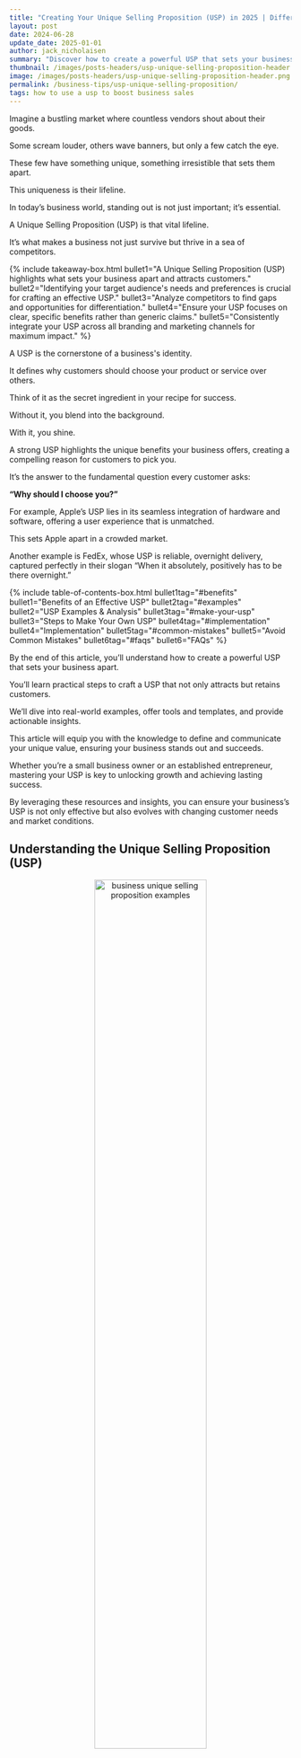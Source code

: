```yaml
---
title: "Creating Your Unique Selling Proposition (USP) in 2025 | Differentiate Your Business and Attract Loyal Customers"
layout: post
date: 2024-06-28
update_date: 2025-01-01
author: jack_nicholaisen
summary: "Discover how to create a powerful USP that sets your business apart, attracts loyal customers, and drives growth. Learn key strategies and real-world examples."
thumbnail: /images/posts-headers/usp-unique-selling-proposition-header.png
image: /images/posts-headers/usp-unique-selling-proposition-header.png
permalink: /business-tips/usp-unique-selling-proposition/
tags: how to use a usp to boost business sales
---
```


Imagine a bustling market where countless vendors shout about their goods. 

Some scream louder, others wave banners, but only a few catch the eye. 

These few have something unique, something irresistible that sets them apart. 

This uniqueness is their lifeline. 

In today’s business world, standing out is not just important; it’s essential. 

A Unique Selling Proposition (USP) is that vital lifeline. 

It’s what makes a business not just survive but thrive in a sea of competitors.

{% include takeaway-box.html bullet1="A Unique Selling Proposition (USP) highlights what sets your business apart and attracts customers." bullet2="Identifying your target audience's needs and preferences is crucial for crafting an effective USP." bullet3="Analyze competitors to find gaps and opportunities for differentiation." bullet4="Ensure your USP focuses on clear, specific benefits rather than generic claims." bullet5="Consistently integrate your USP across all branding and marketing channels for maximum impact." %}

A USP is the cornerstone of a business's identity. 

It defines why customers should choose your product or service over others. 

Think of it as the secret ingredient in your recipe for success. 

Without it, you blend into the background. 

With it, you shine. 

A strong USP highlights the unique benefits your business offers, creating a compelling reason for customers to pick you. 

It’s the answer to the fundamental question every customer asks: 

**“Why should I choose you?”**

For example, Apple’s USP lies in its seamless integration of hardware and software, offering a user experience that is unmatched. 

This sets Apple apart in a crowded market. 

Another example is FedEx, whose USP is reliable, overnight delivery, captured perfectly in their slogan “When it absolutely, positively has to be there overnight.”

{% include table-of-contents-box.html bullet1tag="#benefits" bullet1="Benefits of an Effective USP" bullet2tag="#examples" bullet2="USP Examples & Analysis" bullet3tag="#make-your-usp" bullet3="Steps to Make Your Own USP" bullet4tag="#implementation" bullet4="Implementation" bullet5tag="#common-mistakes" bullet5="Avoid Common Mistakes" bullet6tag="#faqs" bullet6="FAQs" %}

By the end of this article, you’ll understand how to create a powerful USP that sets your business apart. 

You’ll learn practical steps to craft a USP that not only attracts but retains customers. 

We’ll dive into real-world examples, offer tools and templates, and provide actionable insights. 

This article will equip you with the knowledge to define and communicate your unique value, ensuring your business stands out and succeeds. 

Whether you’re a small business owner or an established entrepreneur, mastering your USP is key to unlocking growth and achieving lasting success.

By leveraging these resources and insights, you can ensure your business’s USP is not only effective but also evolves with changing customer needs and market conditions.

## Understanding the Unique Selling Proposition (USP)

<center>
<img alt="business unique selling proposition examples" src="/images/content/wolf-of-wallstreet.png" title="why does a business analyze and identify its unique selling proposition?" style="width: 63%; height: 63%">
</center>

**Definition**: A Unique Selling Proposition (USP) is a distinct and compelling reason why customers should choose your product or service over competitors. 

It’s a clear statement that highlights the unique benefits and value your business offers. 

Essentially, a USP is the core of what makes your business special. 

It’s not just about being different; it’s about being better in a way that matters to your customers. 

A strong USP answers the question, “Why should I buy from you?”

**Purpose**: Your USP differentiates your business from competitors. 

It positions your brand in the minds of consumers, making it the preferred choice for their needs. 

A well-crafted USP communicates the unique value you provide, which competitors cannot easily replicate. 

This differentiation creates a competitive edge, helping you attract and retain customers. 

In a crowded marketplace, a clear USP cuts through the noise, capturing the attention of your target audience and converting interest into sales.
<a id="benefits"> 

For example, Domino’s Pizza built its USP around a powerful promise: “You get fresh, hot pizza delivered to your door in 30 minutes or less – or it’s free.” 

This promise addressed a common customer pain point – delivery time – and set Domino’s apart from other pizza chains.

## The Benefits of a Strong USP

<center>
<img alt="what is a business' unique selling proposition?" src="/images/content/customer.png" title="what is the importance of a business’s unique selling proposition" style="width: 63%; height: 63%">
</center>

It’s a powerful tool that can drive business growth and success.

In short, your USP will attract customers, <a href="https://www.businessinitiative.org/business-tips/customer-loyalty/" target="_blank">build brand loyalty</a>, provide a competitive edgs, and enhance marking clarity.

### 1. Customer Attraction:  

A clear USP draws in potential customers by directly addressing their needs and desires. 

When your USP resonates with what your target audience values most, it acts like a magnet. 

Customers quickly understand why your product or service is the best choice for them. 

For example, Dollar Shave Club’s USP, “A great shave for a few bucks a month,” attracts customers looking for quality and affordability in their grooming routine. 

According to a survey by <a href="https://kurve.co.uk/blog/b2b-marketing-statistics#1" target="_blank">Kurve</a>, 90% of B2B buyers research 2-7 websites before making a purchase.

This shows that your potential customs will only become your customers if they see that you provide the remedy to their problem BETTER than your competition. 

Your USP helps you stand out from the rest.

### 2. Customer Loyalty:  

Building trust and long-term relationships with customers hinges on a consistent and compelling USP. 

When customers find that your business reliably delivers on its promise, they stick around. 

This loyalty is not just about repeat purchases but also about advocacy. 

Loyal customers often become brand ambassadors, spreading the word about your unique offerings. 

For instance, TOMS Shoes’ USP of donating a pair of shoes for every pair purchased has created a loyal customer base that values social impact. 

This approach has helped TOMS distribute over 100 million pairs of shoes to children in need.

### 3. Competitive Advantage:  

A strong USP helps you stand out in a crowded marketplace. 

It highlights what sets you apart and why customers should choose you over the competition. 

This differentiation is crucial in industries where many companies offer similar products or services. 

Take Southwest Airlines, for example. 

Their USP of no hidden fees and free checked bags sets them apart in the airline industry, where additional fees are the norm. 

This clear advantage attracts cost-conscious travelers looking for transparency and value.

### 4. Clarity in Marketing Efforts: 

A well-defined USP streamlines your marketing efforts by providing a clear, consistent message across all channels. 

It ensures that your marketing communications are focused and cohesive, which improves engagement and conversion rates. 

When your marketing team knows exactly what makes your business unique, they can craft messages that resonate more effectively with your audience. 
<a id="examples"> 

For example, Slack’s USP of “a messaging app for teams that replaces email” simplifies their marketing message, making it easy for potential customers to understand the value Slack brings to their workflow. 

This clarity in messaging has contributed to Slack’s rapid growth, with over 12 million daily active users.

## Real-World USP Analysis

A strong Unique Selling Proposition (USP) can transform a small business from struggling to thriving. 

Crafting a compelling USP requires understanding what your customers value most and how you can deliver that in a way your competitors cannot.

Here we'll analyze 17 case studies showcasing how businesses have leveraged their USPs to achieve success.

Each company’s unique approach to meeting customer needs demonstrates how a strong USP can lead to brand growth and differentiation in the marketplace.

### 1. Apple:

<center>
<img alt="what is a business usp" src="/images/content/logos/apple.png" title="business usp meaning" style="width: 63%; height: 63%">
</center>

- **USP**: Seamless integration of hardware and software, delivering an unparalleled user experience.
- **Overview**: Apple’s products are known for their sleek design, intuitive interfaces, and innovative features. Their USP is encapsulated in the slogan, “Think Different,” which appeals to customers who value creativity and innovation.
- **Success**: Apple has created a loyal customer base and a strong brand identity, leading to its position as one of the most valuable companies in the world.
- **Lessons**: Focusing on seamless integration and user experience can create a powerful brand identity and customer loyalty.
- **Source**: <a href="https://www.marketingstrategy.com/the-importance-of-apples-brand-positioning/" target="_blank">Apple</a>

### 2. Warby Parker:

<center>
<img alt="business usp examples" src="/images/content/logos/warby-parker.png" title="how to create your business usp" style="width: 63%; height: 63%">
</center>

- **USP**: “Try 5 frames at home for free.”
- **Overview**: Warby Parker revolutionized the eyewear industry by introducing a home try-on program, allowing customers to select and test frames at home before purchasing, combined with affordable pricing.
- **Success**: The company’s innovative approach and competitive pricing helped it grow rapidly, reaching a valuation of $6.8 billion in 2021.
- **Lessons**: Offering a unique and convenient shopping experience can set you apart in a crowded market.
- **Source**: <a href="https://bmtoolbox.net/stories/warby-parker/" target="_blank">Warby Parker</a>

### 3. Southwest Airlines:

<center>
<img alt="what is business usp" src="/images/content/logos/southwest-airlines.png" title="how does a business’s usp affect its marketing plans?" style="width: 63%; height: 63%">
</center>

- **USP**: Commitment to low fares and excellent customer service.
- **Overview**: Southwest’s “Bags fly free” policy and no hidden fees approach differentiate them in the airline industry. They emphasize a fun and friendly flying experience.
- **Success**: Southwest has cultivated a loyal customer base and maintained strong financial performance, becoming a major player in the airline industry.
- **Lessons**: Offering transparent pricing and excellent service can build customer trust and loyalty.
- **Source**: <a href="https://www.mbaskool.com/swot-analysis/airlines/4271-southwest-airlines.html" target="_blank">Southwest Airlines</a>

### 4. Dollar Shave Club:

<center>
<img alt="what benefits does a usp offer a business?" src="/images/content/logos/dollar-shave-club.png" title="Strategies for crafting an effective USP" style="width: 63%; height: 63%">
</center>

- **USP**: “A great shave for a few bucks a month. No commitment. No fees.”
- **Overview**: Launched in 2011, Dollar Shave Club disrupted the razor industry with its innovative subscription-based model, offering high-quality razors at an affordable price directly to consumers.
- **Success**: By offering convenience and affordability, Dollar Shave Club attracted millions of subscribers and was acquired by Unilever for $1 billion in 2016.
- **Lessons**: Addressing a common pain point with a simple, clear USP can lead to significant market disruption and success.
- **Source**: <a href="https://thestrategystory.com/2021/07/05/dollar-shave-club-business-model/" target="_blank">Dollar Shave Club</a>

### 5. Nike:

<center>
<img alt="Examples of successful unique selling propositions" src="/images/content/logos/nike.png" title="USP for small businesses" style="width: 63%; height: 63%">
</center>

- **USP**: Empowering athletes and providing high-quality, performance-driven products.
- **Overview**: Nike’s slogan, “Just Do It,” inspires and motivates people to push their limits and achieve their goals. The brand is synonymous with athletic excellence and personal achievement.
- **Success**: Nike has built a strong global presence and a loyal customer base, making it a leader in the sportswear industry.
- **Lessons**: Inspiring and motivating customers through powerful messaging can drive <a href="https://www.businessinitiative.org/business-tips/customer-loyalty/" target="_blank">brand loyalty</a> and market leadership.
- **Source**: <a href="https://businessmodelanalyst.com/nike-marketing-strategy/" target="_blank">Nike</a>

### 6. Innocent Drinks:

<center>
<img alt="How to differentiate your business in a crowded market" src="/images/content/logos/innocent-smoothies.png" title="Benefits of a strong unique selling proposition" style="width: 63%; height: 63%">
</center>

- **USP**: “Natural, healthy, and ethically sourced smoothies.”
- **Overview**: Innocent Drinks, founded in 1999, focused on providing healthy beverages made from natural and ethically sourced ingredients, appealing to health-conscious consumers.
- **Success**: Their commitment to health and sustainability resonated with consumers, leading to significant growth and a majority acquisition by Coca-Cola in 2013.
- **Lessons**: Aligning your USP with current consumer values, like health and sustainability, can drive success.
- **Source**: <a href="https://pressreels.com/a-success-story-of-sustainable-growth-the-rise-of-innocent-drinks/33584" target="_blank">Innocent Drinks</a>

### 7. Amazon:

<center>
<img alt="Steps to develop your business's USP" src="/images/content/logos/amazon.png" title="Importance of a unique selling proposition for startups" style="width: 63%; height: 63%">
</center>

- **USP**: Convenience and customer-centricity.
- **Overview**: Amazon’s promise of fast, reliable delivery and a vast selection of products at competitive prices sets it apart. The slogan “Earth’s most customer-centric company” reflects their commitment to an exceptional shopping experience.
- **Success**: Amazon has become a global e-commerce giant, with millions of loyal customers and a strong market presence.
- **Lessons**: Prioritizing customer convenience and satisfaction can lead to significant business growth and customer loyalty.
- **Source**: <a href="https://www.swotandpestle.com/amazon-inc/" target="_blank">Amazon</a>

### 8. Rent the Runway:

<center>
<img alt="How to attract loyal customers with a USP" src="/images/content/logos/rent-the-runway.png" title="Real-world USP examples and analysis" style="width: 63%; height: 63%">
</center>

- **USP**: “Rent designer dresses for a fraction of the cost.”
- **Overview**: Founded in 2009, Rent the Runway offers a rental service for high-end fashion, making designer clothing accessible and affordable to a wider audience.
- **Success**: The company’s USP appealed to fashion-conscious consumers, helping it secure over $190 million in funding and a valuation of $1 billion.
- **Lessons**: Making luxury affordable and accessible can attract a broad customer base.
- **Source**: <a href="https://startupguide.hbs.edu/expert-insight/watch-the-race-to-1-billion-how-rent-the-runway-became-a-unicorn/" target="_blank">Rent the Runway</a>

### 9. Tesla:

<center>
<img alt="Creating a compelling unique selling proposition" src="/images/content/logos/tesla.png" title="USP ideas for new businesses" style="width: 63%; height: 63%">
</center>

- **USP**: Innovation and sustainability.
- **Overview**: Tesla’s electric vehicles offer cutting-edge technology, high performance, and zero emissions. Their mission, “To accelerate the world’s transition to sustainable energy,” resonates with environmentally conscious consumers and tech enthusiasts.
- **Success**: Tesla has disrupted the automotive industry and established itself as a leader in electric vehicles and renewable energy solutions.
- **Lessons**: Focusing on innovation and sustainability can attract a dedicated customer base and position a brand as an industry leader.
- **Source**: <a href="https://hbr.org/2020/02/how-tesla-sets-itself-apart" target="_blank">Tesla</a>

### 10. TOMS Shoes:

<center>
<img alt="How to highlight unique benefits in a USP" src="/images/content/logos/toms.png" title="Effective USP implementation strategies" style="width: 63%; height: 63%">
</center>

- **USP**: “One for One. For every pair purchased, a pair is given to a child in need.”
- **Overview**: TOMS Shoes built its brand around a strong social mission, blending commerce with philanthropy by donating a pair of shoes for every pair purchased.
- **Success**: This unique model resonated with socially conscious consumers, resulting in the donation of over 100 million pairs of shoes.
- **Lessons**: A compelling social mission can differentiate your brand and drive customer loyalty.
- **Source**: <a href="https://thestrategystory.com/blog/toms-swot-analysis/" target="_blank">TOMS Shoes</a>

### 11. Blaze Pizza:

<center>
<img alt="Common mistakes in creating a unique selling proposition" src="/images/content/logos/blaze-pizza.png" title="How to analyze competitors for USP development" style="width: 63%; height: 63%">
</center>

- **USP**: “Customizable pizzas, fast-fired in 180 seconds.”
- **Overview**: Blaze Pizza offers a personalized dining experience with customizable pizzas that are fast-fired in just 180 seconds, catering to the modern consumer’s desire for speed and personalization.
- **Success**: Rapid growth to over 300 locations in just a few years, with backing from celebrity investors like LeBron James.
- **Lessons**: Combining customization with speed can appeal to modern consumers’ desire for personalization and convenience.
- **Source**: <a href="https://swotanalytica.com/amity/blaze-pizza-expanding-to-gain-global-footprint.php" target="_blank">Blaze Pizza</a>

### 12. Spotify:

<center>
<img alt="Role of customer feedback in refining your USP" src="/images/content/logos/spotify.png" title="Best practices for integrating a USP into branding" style="width: 63%; height: 63%">
</center>

- **USP**: “Music for everyone.”
- **Overview**: Spotify revolutionized the music industry by offering a vast library of music accessible through both free ad-supported and premium subscription models, allowing users to stream music anytime, anywhere.
- **Success**: Spotify has grown to over 345 million active users, with 155 million paying subscribers as of 2021, becoming a dominant player in the music streaming industry.
- **Lessons**: Providing flexible options that cater to different user needs and preferences can drive widespread adoption and customer loyalty.
- **Source**: <a href="https://businessmodelanalyst.com/spotify-business-model/" target="_blank">Spotify</a>

### 13. Airbnb:

<center>
<img alt="Measuring the success of your unique selling proposition" src="/images/content/logos/airbnb.png" title="USP tips for consistent marketing messaging" style="width: 63%; height: 63%">
</center>

- **USP**: “Belong anywhere.”
- **Overview**: Airbnb disrupted the hospitality industry by allowing people to rent out their homes or spare rooms, offering travelers unique, personalized, and often more affordable lodging options.
- **Success**: Airbnb has hosted over 800 million guests since its inception in 2008 and continues to expand globally, with a valuation exceeding $100 billion.
- **Lessons**: Leveraging the sharing economy to create unique, customer-centric experiences can lead to massive industry disruption and success.
- **Source**: <a href="https://www.swotandpestle.com/airbnb/" target="_blank">Airbnb</a>

### 14. Patagonia:

<center>
<img alt="How to train your team on communicating your USP" src="/images/content/logos/patagonia.png" title="Real-world USP case studies for inspiration" style="width: 63%; height: 63%">
</center>

- **USP**: “Build the best product, cause no unnecessary harm, use business to inspire and implement solutions to the environmental crisis.”
- **Overview**: Patagonia is an outdoor apparel brand known for its commitment to environmental sustainability, ethical sourcing, and high-quality, durable products.
- **Success**: Patagonia has built a loyal customer base that values sustainability and ethical business practices, contributing to its strong market presence and profitability.
- **Lessons**: Aligning your brand with strong ethical values and sustainability can attract dedicated customers and drive long-term success.
- **Source**: <a href="https://thestrategystory.com/blog/patagonia-pestel-analysis/" target="_blank">Patagonia</a>

### 15. Zappos:

<center>
<img alt="How to use a USP to boost business sales" src="/images/content/logos/zappos.png" title="Impact of a USP on customer attraction and retention" style="width: 63%; height: 63%">
</center>

- **USP**: Exceptional customer service.
- **Overview**: Zappos offers a 365-day return policy and free shipping both ways, ensuring a hassle-free shopping experience. Their focus on customer satisfaction and company culture of going above and beyond for customers makes them stand out.
- **Success**: Zappos has achieved rapid growth and was acquired by Amazon for $1.2 billion, highlighting their strong market presence.
- **Lessons**: Prioritizing customer service can differentiate a brand and drive business success.
- **Source**: <a href="https://tinuiti.com/blog/ecommerce/lessons-we-can-learn-from-zappos-part-1-of-2/" target="_blank">Zappos</a>

### 16. Zoom:

<center>
<img alt="Creating a USP that resonates with your target audience" src="/images/content/logos/zoom.png" title="Tools and resources for crafting a unique selling proposition" style="width: 63%; height: 63%">
</center>

- **USP**: “Video conferencing that just works.”
- **Overview**: Zoom provides a reliable, easy-to-use video conferencing platform that supports seamless virtual meetings, webinars, and online collaboration, crucial during the COVID-19 pandemic.
- **Success**: Zoom’s user base skyrocketed from 10 million daily meeting participants in December 2019 to over 300 million in April 2020, solidifying its position as a leader in remote communication.
- **Lessons**: Focusing on reliability and ease of use can lead to rapid adoption and customer satisfaction, especially during critical times.
- **Source**: <a href="https://thestrategystory.com/2021/03/19/zooms-growth-strategy/" target="_blank">Zoom</a>

### 17. Peloton:

<center>
<img alt="How to differentiate your business through a strong USP" src="/images/content/logos/peloton.png" title="Key elements of a successful unique selling proposition" style="width: 63%; height: 63%">
</center>

- **USP**: “The best cardio machine on the planet. Delivered.”
- **Overview**: Peloton offers high-quality exercise equipment combined with live and on-demand fitness classes, creating an immersive at-home workout experience.
- **Success**: Peloton’s innovative approach to home fitness has garnered over 4.4 million members as of 2021, with significant revenue growth and market presence.
<a id="make-your-usp"> 
- **Lessons**: Integrating technology with fitness to provide engaging, convenient, and motivating experiences can drive strong customer loyalty and business growth.
- **Source**: <a href="https://bstrategyhub.com/diving-deep-into-pelotons-business-model/" target="_blank">Peloton</a>

## Steps for Crafting Your Own Unique Selling Proposition

<center>
<img alt="USP for enhancing marketing clarity and effectiveness" src="/images/content/brainstorming.png" title="Understanding the purpose of a unique selling proposition" style="width: 63%; height: 63%">
</center>

### Identify Your Target Audience:

To craft a compelling USP, start by identifying your target audience. 

This involves understanding their needs, pain points, and what they value most. 

**Conduct market research to gather insights.** 

Use surveys, focus groups, and social media listening to collect feedback directly from your audience. 

Tools like <a href="https://analytics.google.com/" target="_blank">Google Analytics</a> can provide valuable data on customer behavior and preferences. 

For example, if your target audience is young professionals seeking convenience, your USP should highlight how your product or service saves time and simplifies their lives.

### Analyze Your Competitors:

Understanding what your competitors offer is crucial. 

Analyze their strengths and weaknesses to find gaps in the market. 

A SWOT analysis (Strengths, Weaknesses, Opportunities, Threats) can help you see where your business stands relative to the competition. 

**Identify areas where you can differentiate yourself.** 

For instance, if competitors focus on price, you might differentiate by emphasizing superior quality or exceptional customer service. 

Tools like <a href="https://www.semrush.com/" target="_blank">SEMrush</a> and <a href="https://ahrefs.com/" target="_blank">Ahrefs</a> can provide insights into competitors’ strategies and market positioning.

### Highlighting Unique Benefits:

**Focus on benefits rather than features.** 

Benefits show how your product or service improves the customer’s life. 

Real-life examples make these benefits tangible. 

For instance, instead of saying “Our software has advanced security features,” highlight the benefit: “Our software keeps your data safe, giving you peace of mind.” 

Consider how Starbucks emphasizes the “third place” experience – a unique environment between home and work where customers can relax and socialize, which differentiates it from other coffee shops.

### Creating a Clear and Compelling Statement:

Your USP should be short, clear, and focused. 

It should convey the unique benefit in a way that’s easy to understand and remember. 

Here’s a simple structure for a powerful USP: 

“For [target audience], [your product/service] offers [unique benefit] because [reason].” 

### Tips for Writing an Impactful USP:  

**1. Be Specific**: General statements don’t stand out. Specificity creates a stronger impression.

**2. Use Simple Language**: Avoid jargon. Clear, straightforward language works best.

**3. Highlight Benefits**: Always emphasize what the customer gains.

**4. Test and Refine**: Use A/B testing to see which USP resonates most with your audience. Tools like <a href="https://www.optimizely.com/" target="_blank">Optimizely</a> can help with this.
<a id="implementation"> 

For example, FedEx’s classic USP, “When it absolutely, positively has to be there overnight,” is clear, specific, and highlights the benefit of reliable, fast delivery. 

Another great example is M&Ms’ “Melts in your mouth, not in your hands,” which directly addresses a common pain point for candy lovers and emphasizes a unique benefit.

## Implementing Your USP

<center>
<img alt="How to create a USP for a startup" src="/images/content/implementation.png" title="USP tips for new business owners" style="width: 63%; height: 63%">
</center>

Effectively implementing your USP involves consistent messaging across all channels, thorough team training, and regular measurement and refinement. 

These steps ensure that your unique value proposition not only attracts customers but also retains them, driving sustained business success.

### Integrating USP into Branding and Messaging:

Your USP must be woven into the fabric of your brand and consistently reflected in all your marketing channels. 

This includes your website, social media, advertisements, and even customer service interactions. 

Consistency ensures that your message remains clear and strong, reinforcing your unique value proposition in the minds of your customers.

For example, <a href="https://www.warbyparker.com/" target="_blank">Warby Parker's</a> USP is centered around offering stylish eyewear at an affordable price while providing excellent customer service. 

This message is consistently communicated across their website, social media, and marketing materials. 

Their branding emphasizes affordability, style, and social impact, which aligns with their mission of providing a free pair of glasses for every pair sold.

To achieve cohesive branding, use tools like <a href="https://www.canva.com/" target="_blank">Canva</a> for consistent design templates and <a href="https://www.hootsuite.com/" target="_blank">Hootsuite</a> for managing and scheduling social media posts. 

These tools help maintain a uniform look and message across all platforms.

### Training Your Team:  

Ensuring that your team understands and effectively communicates your USP is crucial. 

They are the ambassadors of your brand and must be able to articulate your unique value proposition confidently and clearly. 

This requires comprehensive training.

Create scripts and training modules that detail the key aspects of your USP. 

Role-playing exercises can be particularly effective in helping team members practice and perfect their delivery. 

For instance, <a href="https://www.zapposinsights.com/" target="_blank">Zappos</a>, known for its exceptional customer service, trains its employees extensively to ensure they embody the company’s USP in every interaction. 

Their training program includes a four-week course focused on company culture and customer service skills.

Tools like <a href="https://www.lessonly.com/" target="_blank">Lessonly</a> can help in creating interactive training modules, while platforms like <a href="https://slack.com/" target="_blank">Slack</a> can facilitate ongoing team communication and reinforcement of the USP.

### Measuring the Effectiveness of Your USP:  

To ensure your USP is effective, you need to track specific metrics and key performance indicators (KPIs). 

These might include customer acquisition rates, customer retention rates, and engagement metrics such as click-through rates on marketing campaigns.

Use analytics tools like <a href="https://analytics.google.com/" target="_blank">Google Analytics</a> and <a href="https://www.hubspot.com/" target="_blank">HubSpot</a> to monitor these metrics. 

For example, track how changes in your USP or its communication impact website traffic and conversion rates. 

If your USP is resonating, you should see improvements in these metrics.

Gather feedback from customers through surveys and reviews to understand their perception of your USP. 

Use tools like <a href="https://www.surveymonkey.com/" target="_blank">SurveyMonkey</a> to create and distribute surveys easily. 

Continuous improvement is key. 
<a id="common-mistakes"> 

Analyze the feedback and performance data to refine your USP and its implementation. 

This iterative process helps ensure that your USP remains relevant and compelling.

## Common Mistakes to Avoid

<center>
<img alt="Steps to define a USP for a new company" src="/images/content/obstacles.png" title="Effective USPs for new online businesses" style="width: 63%; height: 63%">
</center>

Specific, achievable claims and a commitment to customer feedback are key to creating a compelling USP that drives business success.

By avoiding the following common mistakes, you ensure your USP is strong, credible, and resonates with your target audience. 

### Generic Claims:  

Avoid vague and unsubstantiated statements. 

A USP must be specific and clearly articulate what sets your business apart. 

Generic claims like "best quality" or "excellent service" fail to resonate because they are too broad and overused. 

Customers see through these empty promises. 

Instead, highlight unique aspects of your product or service. 

For instance, instead of saying "best quality," specify what makes your quality superior. 

Mention materials, craftsmanship, or unique processes. 

A company like <a href="https://www.dyson.com/" target="_blank">Dyson</a> excels at this. 

Their USP isn't just about quality vacuum cleaners. 

They focus on specific benefits like "advanced cyclone technology for powerful suction."

### Overpromising:  

Ensure your USP is realistic and achievable. 

Overpromising sets unrealistic expectations and leads to customer disappointment. 

This erodes trust and damages your brand reputation. 

Stick to promises you can consistently deliver. 

For example, if you claim “fastest delivery,” make sure you have the logistics to back it up. 

An illustrative case is <a href="https://www.fedex.com/en-us/shipping/overnight.html" target="_blank">FedEx</a>. 

Their promise, “When it absolutely, positively has to be there overnight,” is compelling but also based on robust logistics capabilities. 

They can fulfill this promise reliably, reinforcing their credibility and customer trust.

### Ignoring Customer Feedback:  

Ignoring customer feedback is a critical mistake. 

Feedback provides valuable insights into what customers value and areas needing improvement. 

Regularly solicit and analyze feedback to refine your USP. 

Adapt based on what customers say. 

This shows you listen and care about their experience, which fosters loyalty. 

For example, <a href="https://slack.com/features/customer-feedback" target="_blank">Slack</a> continually evolves its platform based on user feedback. 
<a id="faqs"> 

They actively engage with users, gather feedback, and implement changes. 

This iterative process helps them stay relevant and meet user needs effectively.

## FAQs - Frequently Asked Questions About Unique Selling Propositions (USPs)

<center>
<img alt="Importance of a strong USP for new businesses" src="/images/content/faqs-section.png" title="How to leverage a USP to grow a new business" style="width: 63%; height: 63%">
</center>

<br>

<link rel="stylesheet" href="/assets/css/faq-styles.css">

{% include faq-template.html faq_data="faq_business_tips_usp_unique_selling_point" %}

<br>

## In Summary...

Creating a compelling Unique Selling Proposition (USP) is vital for setting your business apart in a crowded marketplace. 

We’ve covered essential steps to craft a strong USP, starting with understanding what a USP is and its purpose. 

You’ve learned how to identify your target audience, analyze your competitors, highlight unique benefits, and create a clear and compelling statement. 

Through real-world case studies, you saw how small businesses leveraged strong USPs to achieve significant success.

We also explored the importance of implementing your USP consistently across all branding and marketing efforts, training your team to communicate it effectively, and measuring its success using specific metrics.

Moreover, we discussed common mistakes to avoid, such as making generic claims, overpromising, and ignoring customer feedback. 

As a business owner, you have the power to shape how your brand is perceived. 

Crafting a strong USP is a proactive step towards distinguishing your business and creating a loyal customer base. 

By focusing on the unique value you offer, you can attract the right customers, build lasting relationships, and stand out from your competitors. 

Remember, the effort you put into understanding your audience and refining your USP will pay off in increased customer satisfaction and business growth.

Now is the time to put these insights into action. 

Start crafting or refining your USP today to ensure your business stands out and thrives. 

<a href="https://calendly.com/businessinitiative/30-minute-consultation-call" target="_blank">Schedule a consultation call</a> with Business Initiative today to get personalized guidance on developing a USP that truly resonates with your target audience. 

<a href="https://www.businessinitiative.org/contact/" target="_blank">Use our contact form</a> to reach out and begin your journey towards a stronger, more compelling brand identity.

For ongoing tips and insights, subscribe to The Initiative Newsletter and follow us on X.

Stay updated with the latest trends and strategies to keep your business ahead of the competition.

By applying the information outlined in this article, you gain a clear strategy for differentiating your business. 

You’ll attract more customers, foster loyalty, and drive growth through a well-defined and consistently communicated USP. 

Don’t wait—take the first step towards a stronger business presence today.

<br>
<a href="https://twitter.com/intent/tweet?screen_name=BisInitiative&ref_src=twsrc%5Etfw" class="twitter-mention-button" data-size="large" data-show-count="false">Tweet to @BisInitiative</a><script async src="https://platform.twitter.com/widgets.js" charset="utf-8"></script>
<br>

<iframe src="https://embeds.beehiiv.com/4b55f309-919b-4f27-82e1-28bfbbc3543f" data-test-id="beehiiv-embed" width="100%" height="320" frameborder="0" scrolling="no" style="border-radius: 4px; border: 2px solid #e5e7eb; margin: 0; background-color: transparent;"></iframe>


## Additional Resources

Creating a compelling USP requires careful planning and clear articulation. 

Utilize the following resources to streamline the process and ensure you cover all critical aspects.

These tools and strategies provide the foundation for crafting a strong USP that effectively differentiates your business and attracts your target audience.

**USP Creation Worksheets**: 

These worksheets guide you through the process of identifying your target audience, analyzing competitors, and highlighting your unique benefits. 

They help structure your thoughts and ensure you don’t miss any essential elements. 

Download comprehensive USP creation worksheets from <a href="https://blog.hubspot.com/sales/unique-selling-proposition" target="_blank">HubSpot</a> or <a href="https://www.mindtools.com/ato7bb1/4-steps-to-find-your-unique-selling-proposition" target="_blank">Mind Tools</a> to get started.

**Recommended Reading and Courses**: 

Gain deeper insights and expand your knowledge by diving into these resources:

- *"<a href="https://www.amazon.com/Building-StoryBrand-Clarify-Message-Customers/dp/0718033329" target="_blank">Building a StoryBrand: Clarify Your Message So Customers Will Listen</a>"* by Donald Miller. This book provides a framework for creating a clear, compelling message that resonates with your audience.

- *"<a href="https://www.amazon.com/Purple-Cow-New-Transform-Remarkable/dp/1591843170" target="_blank">Purple Cow: Transform Your Business by Being Remarkable</a>"* by Seth Godin. This classic offers valuable lessons on how to stand out in a crowded marketplace.

- Online courses like Coursera’s <a href="https://www.coursera.org/specializations/marketing-strategy" target="_blank">Marketing Strategy Specialization</a> or Udemy’s <a href="https://www.udemy.com/course/unique-selling-proposition-mini-course/" target="_blank">Unique Selling Proposition Mastery</a> provide structured learning paths and practical exercises.

**Expert Interviews**:

Learning from those who have successfully navigated the marketing landscape can provide invaluable insights and inspiration. 

Here are a few experts whose perspectives can help you refine your USP:

- **Neil Patel**: A renowned digital marketing expert, Neil Patel frequently shares his expertise on creating effective USPs and marketing strategies. His blog, <a href="https://neilpatel.com/blog/" target="_blank">NeilPatel.com</a>, offers a wealth of information and practical advice.

- **Marie Forleo**: An entrepreneur and marketing strategist, Marie Forleo emphasizes the importance of authenticity and clarity in messaging. Her interview series, <a href="https://www.marieforleo.com/marietv/" target="_blank">MarieTV</a>, features discussions with successful entrepreneurs and marketing professionals who share their secrets to success.

- **Seth Godin**: A marketing guru and author, Seth Godin’s insights into creating remarkable products and services are timeless. His blog, <a href="https://seths.blog/" target="_blank">Seth’s Blog</a>, provides daily nuggets of wisdom on how to stand out and make an impact.

By using these templates and tools, diving into the recommended readings and courses, and absorbing insights from marketing experts, you can craft a USP that not only differentiates your business but also resonates deeply with your target audience. 

These resources provide a solid foundation and ongoing inspiration to refine and perfect your unique selling proposition.

<br>
<details>
<summary><b>Sources</b></summary>
<br>
<p></p>
<ul>
    <li><a href="https://analytics.google.com/" target="_blank">Google Analytics</a></li>
    <li><a href="https://www.semrush.com/" target="_blank">SEMrush</a></li>
    <li><a href="https://ahrefs.com/" target="_blank">Ahrefs</a></li>
    <li><a href="https://www.optimizely.com/" target="_blank">Optimizely</a></li>
    <li><a href="https://neilpatel.com/blog/" target="_blank">NeilPatel.com</a></li>
    <li><a href="https://www.marieforleo.com/marietv/" target="_blank">MarieTV</a></li>
    <li><a href="https://seths.blog/" target="_blank">Seth’s Blog</a></li>
    <li><a href="https://hbr.org/2020/02/how-tesla-sets-itself-apart" target="_blank">Tesla</a></li>
    <li><a href="https://www.mbaskool.com/swot-analysis/airlines/4271-southwest-airlines.html" target="_blank">Southwest Airlines</a></li>
    <li><a href="https://bmtoolbox.net/stories/warby-parker/" target="_blank">Warby Parker</a></li>
    <li><a href="https://www.marketingstrategy.com/the-importance-of-apples-brand-positioning/" target="_blank">Apple</a></li>
    <li><a href="https://thestrategystory.com/2021/07/05/dollar-shave-club-business-model/" target="_blank">Dollar Shave Club</a></li>
    <li><a href="https://businessmodelanalyst.com/nike-marketing-strategy/" target="_blank">Nike</a></li>
    <li><a href="https://pressreels.com/a-success-story-of-sustainable-growth-the-rise-of-innocent-drinks/33584" target="_blank">Innocent Drinks</a></li>
    <li><a href="https://www.swotandpestle.com/amazon-inc/" target="_blank">Amazon</a></li>
    <li><a href="https://startupguide.hbs.edu/expert-insight/watch-the-race-to-1-billion-how-rent-the-runway-became-a-unicorn/" target="_blank">Rent the Runway</a></li>
    <li><a href="https://thestrategystory.com/blog/toms-swot-analysis/" target="_blank">TOMS Shoes</a></li>
    <li><a href="https://swotanalytica.com/amity/blaze-pizza-expanding-to-gain-global-footprint.php" target="_blank">Blaze Pizza</a></li>
    <li><a href="https://businessmodelanalyst.com/spotify-business-model/" target="_blank">Spotify</a></li>
    <li><a href="https://www.swotandpestle.com/airbnb/" target="_blank">Airbnb</a></li>
    <li><a href="https://thestrategystory.com/blog/patagonia-pestel-analysis/" target="_blank">Patagonia</a></li>
    <li><a href="https://tinuiti.com/blog/ecommerce/lessons-we-can-learn-from-zappos-part-1-of-2/" target="_blank">Zappos</a></li>
    <li><a href="https://thestrategystory.com/2021/03/19/zooms-growth-strategy/" target="_blank">Zoom</a></li>
    <li><a href="https://bstrategyhub.com/diving-deep-into-pelotons-business-model/" target="_blank">Peloton</a></li>
    <li><a href="https://blog.hubspot.com/sales/unique-selling-proposition" target="_blank">HubSpot</a></li>
    <li><a href="https://www.mindtools.com/ato7bb1/4-steps-to-find-your-unique-selling-proposition" target="_blank">Mind Tools</a></li>
    <li><a href="https://www.amazon.com/Purple-Cow-New-Transform-Remarkable/dp/1591843170" target="_blank">Purple Cow: Transform Your Business by Being Remarkable</a></li>
    <li><a href="https://www.amazon.com/Building-StoryBrand-Clarify-Message-Customers/dp/0718033329" target="_blank">Building a StoryBrand: Clarify Your Message So Customers Will Listen</a></li>
    <li><a href="https://www.coursera.org/specializations/marketing-strategy" target="_blank">Coursera</a></li>
    <li><a href="https://www.udemy.com/course/unique-selling-proposition-mini-course/" target="_blank">Udemy</a></li>
    <li><a href="https://kurve.co.uk/blog/b2b-marketing-statistics#1" target="_blank">Kurve</a></li>
</ul>
</details>




